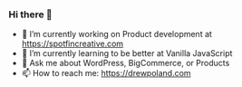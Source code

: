 ### Hi there 👋

<!--
**bmoredrew/bmoredrew** is a ✨ _special_ ✨ repository because its `README.md` (this file) appears on your GitHub profile.

Here are some ideas to get you started:
- ⚡ Fun fact: ...
-->
- 🔭 I’m currently working on Product development at https://spotfincreative.com
- 🌱 I’m currently learning to be better at Vanilla JavaScript
- 💬 Ask me about WordPress, BigCommerce, or Products
- 📫 How to reach me: https://drewpoland.com
